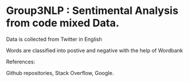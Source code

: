 # Group3NLP : Sentimental Analysis from code mixed Data. 

Data is collected from Twitter in English

Words are classified into postive and negative with the help of Wordbank


References:

Github repositories,
Stack Overflow,
Google.

